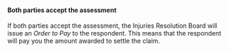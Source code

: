 ####  **Both parties accept the assessment**

If both parties accept the assessment, the Injuries Resolution Board will
issue an _Order to Pay_ to the respondent. This means that the respondent will
pay you the amount awarded to settle the claim.
